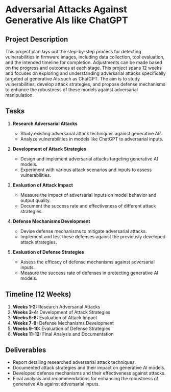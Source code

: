 # Adversarial Attacks Against Generative AIs like ChatGPT

## Project Description
This project plan lays out the step-by-step process for detecting vulnerabilities in firmware images, including data collection, tool evaluation, and the intended timeline for completion. Adjustments can be made based on the progress and outcomes at each stage.
This project spans 12 weeks and focuses on exploring and understanding adversarial attacks specifically targeted at generative AIs such as ChatGPT. The aim is to study vulnerabilities, develop attack strategies, and propose defense mechanisms to enhance the robustness of these models against adversarial manipulation.

## Tasks
1. **Research Adversarial Attacks**
   - Study existing adversarial attack techniques against generative AIs.
   - Analyze vulnerabilities in models like ChatGPT to adversarial inputs.

2. **Development of Attack Strategies**
   - Design and implement adversarial attacks targeting generative AI models.
   - Experiment with various attack scenarios and inputs to assess vulnerabilities.

3. **Evaluation of Attack Impact**
   - Measure the impact of adversarial inputs on model behavior and output quality.
   - Document the success rate and effectiveness of different attack strategies.

4. **Defense Mechanisms Development**
   - Devise defense mechanisms to mitigate adversarial attacks.
   - Implement and test these defenses against the previously developed attack strategies.

5. **Evaluation of Defense Strategies**
   - Assess the efficacy of defense mechanisms against adversarial inputs.
   - Measure the success rate of defenses in protecting generative AI models.

## Timeline (12 Weeks)
1. **Weeks 1-2:** Research Adversarial Attacks
2. **Weeks 3-4:** Development of Attack Strategies
3. **Weeks 5-6:** Evaluation of Attack Impact
4. **Weeks 7-8:** Defense Mechanisms Development
5. **Weeks 9-10:** Evaluation of Defense Strategies
6. **Weeks 11-12:** Final Analysis and Documentation

## Deliverables
- Report detailing researched adversarial attack techniques.
- Documented attack strategies and their impact on generative AI models.
- Developed defense mechanisms and their effectiveness against attacks.
- Final analysis and recommendations for enhancing the robustness of generative AIs against adversarial inputs.
